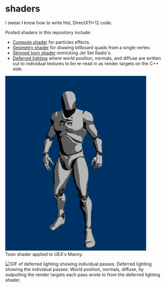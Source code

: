 # shaders
I swear I know how to write hlsl, DirectX11+12 code.

Posted shaders in this repository include:
- [Compute shader](https://github.com/meganfriedenberg/shaders/blob/main/hlsl/ComputeShader.hlsl) for particles effects.
- [Geometry shader](https://github.com/meganfriedenberg/shaders/blob/main/hlsl/GeometryQuad.hlsl) for drawing billboard quads from a single vertex.
- [Skinned toon shader](https://github.com/meganfriedenberg/shaders/blob/main/hlsl/SkinnedToon.hlsl) mimicking Jet Set Radio's.
- [Deferred lighting](https://github.com/meganfriedenberg/shaders/blob/main/hlsl/deferredLighting.hlsl) where world position, normals, and diffuse are written out to individual textures to be re-read in as render targets on the C++ side.   

![GIF of a character with the toon shader applied.](https://github.com/meganfriedenberg/shaders/blob/main/images/toon.gif?raw=true)   
Toon shader applied to UE4's Manny.


![GIF of deferred lighting showing individual passes.](https://github.com/meganfriedenberg/meganfriedenberg.github.io/blob/master/images/deferredrenderpass.gif?raw=true)
Deferred lighting showing the individual passes: World position, normals, diffuse, by outputting the render targets each pass wrote to from the deferred lighting shader.
